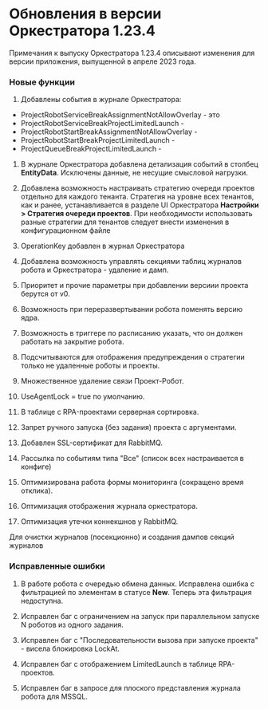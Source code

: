 # Обновления в версии Оркестратора 1.23.4

Примечания к выпуску Оркестратора 1.23.4 описывают изменения для версии приложения, выпущенной в апреле 2023 года.

### Новые функции
1. Добавлены события в журнале Оркестратора:
  * ProjectRobotServiceBreakAssignmentNotAllowOverlay - это 
  * ProjectRobotServiceBreakProjectLimitedLaunch - 
  * ProjectRobotStartBreakAssignmentNotAllowOverlay - 
  * ProjectRobotStartBreakProjectLimitedLaunch - 
  * ProjectQueueBreakProjectLimitedLaunch - 
1. В журнале Оркестратора добавлена детализация событий в столбец **EntityData**. Исключены данные, не несущие смысловой нагрузки.
1. Добавлена возможность настраивать стратегию очереди проектов отдельно для каждого тенанта. Стратегия на уровне всех тенантов, как и ранее, устанавливается в разделе UI Оркестратора **Настройки > Стратегия очереди проектов**. При необходимости использовать разные стратегии для тенантов следует внести изменения в конфигурационном файле
1. OperationKey добавлен в журнал Оркестратора
1. Добавлена возможность управлять секциями таблиц журналов робота и Оркестратора - удаление и дамп.

1. Приоритет и прочие параметры при добавлении версиии проекта берутся от v0.
1. Возможность при переразвертывании робота поменять версию ядра.
1. Возможность в триггере по расписанию указать, что он должен работать на закрытие робота.
1. Подсчитываются для отображения предупреждения о стратегии только не удаленные роботы и проекты.
1. Множественное удаление связи Проект-Робот.
1. UseAgentLock = true по умолчанию.
1. В таблице с RPA-проектами серверная сортировка.
1. Запрет ручного запуска (без задания) проекта с аргументами.
1. Добавлен SSL-сертификат для RabbitMQ.
1. Рассылка по событиям типа "Все" (список всех настраивается в конфиге)
1. Оптимизирована работа формы мониторинга (сокращено время отклика).
1. Оптимизация отображения журнала оркестратора.
1. Оптимизация утечки коннекшнов у RabbitMQ.

Для очистки журналов (посекционно) и создания дампов секций журналов 

### Исправленные ошибки
1. В работе робота с очередью обмена данных. Исправлена ошибка с фильтрацией по элементам в статусе **New**. Теперь эта фильтрация недоступна.

1. Исправлен баг с ограничением на запуск при параллельном запуске N роботов из одного задания.
1. Исправлен баг с "Последовательности вызова при запуске проекта" - висела блокировка LockAt.
1. Исправлен баг с отображением LimitedLaunch в таблице RPA-проектов.
1. Исправлен баг в запросе для плоского представления журнала робота для MSSQL.

